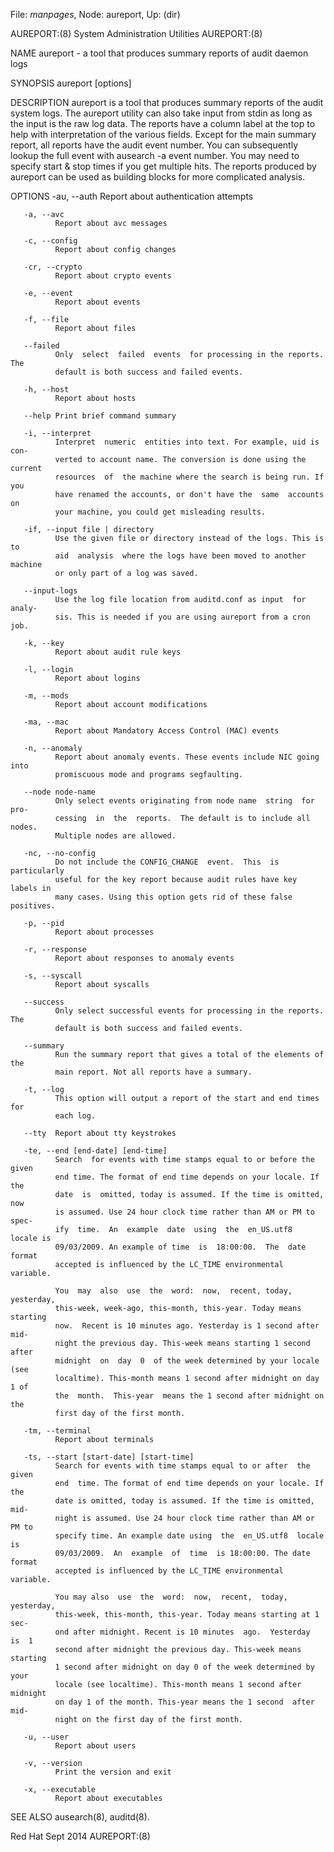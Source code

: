 File: *manpages*,  Node: aureport,  Up: (dir)

AUREPORT:(8)            System Administration Utilities           AUREPORT:(8)



NAME
       aureport - a tool that produces summary reports of audit daemon logs

SYNOPSIS
       aureport [options]

DESCRIPTION
       aureport  is  a  tool that produces summary reports of the audit system
       logs. The aureport utility can also take input from stdin  as  long  as
       the  input  is the raw log data. The reports have a column label at the
       top to help with interpretation of the various fields. Except  for  the
       main  summary  report, all reports have the audit event number. You can
       subsequently lookup the full event with ausearch -a event  number.  You
       may  need  to  specify start & stop times if you get multiple hits. The
       reports produced by aureport can be used as building  blocks  for  more
       complicated analysis.


OPTIONS
       -au, --auth
              Report about authentication attempts

       -a, --avc
              Report about avc messages

       -c, --config
              Report about config changes

       -cr, --crypto
              Report about crypto events

       -e, --event
              Report about events

       -f, --file
              Report about files

       --failed
              Only  select  failed  events  for processing in the reports. The
              default is both success and failed events.

       -h, --host
              Report about hosts

       --help Print brief command summary

       -i, --interpret
              Interpret  numeric  entities into text. For example, uid is con-
              verted to account name. The conversion is done using the current
              resources  of  the machine where the search is being run. If you
              have renamed the accounts, or don't have the  same  accounts  on
              your machine, you could get misleading results.

       -if, --input file | directory
              Use the given file or directory instead of the logs. This is  to
              aid  analysis  where the logs have been moved to another machine
              or only part of a log was saved.

       --input-logs
              Use the log file location from auditd.conf as input  for  analy-
              sis. This is needed if you are using aureport from a cron job.

       -k, --key
              Report about audit rule keys

       -l, --login
              Report about logins

       -m, --mods
              Report about account modifications

       -ma, --mac
              Report about Mandatory Access Control (MAC) events

       -n, --anomaly
              Report about anomaly events. These events include NIC going into
              promiscuous mode and programs segfaulting.

       --node node-name
              Only select events originating from node name  string  for  pro-
              cessing  in  the  reports.  The default is to include all nodes.
              Multiple nodes are allowed.

       -nc, --no-config
              Do not include the CONFIG_CHANGE  event.  This  is  particularly
              useful for the key report because audit rules have key labels in
              many cases. Using this option gets rid of these false positives.

       -p, --pid
              Report about processes

       -r, --response
              Report about responses to anomaly events

       -s, --syscall
              Report about syscalls

       --success
              Only select successful events for processing in the reports. The
              default is both success and failed events.

       --summary
              Run the summary report that gives a total of the elements of the
              main report. Not all reports have a summary.

       -t, --log
              This option will output a report of the start and end times  for
              each log.

       --tty  Report about tty keystrokes

       -te, --end [end-date] [end-time]
              Search  for events with time stamps equal to or before the given
              end time. The format of end time depends on your locale. If  the
              date  is  omitted, today is assumed. If the time is omitted, now
              is assumed. Use 24 hour clock time rather than AM or PM to spec-
              ify  time.  An  example  date  using  the  en_US.utf8  locale is
              09/03/2009. An example of time  is  18:00:00.  The  date  format
              accepted is influenced by the LC_TIME environmental variable.

              You  may  also  use  the  word:  now,  recent, today, yesterday,
              this-week, week-ago, this-month, this-year. Today means starting
              now.  Recent is 10 minutes ago. Yesterday is 1 second after mid-
              night the previous day. This-week means starting 1 second  after
              midnight  on  day  0  of the week determined by your locale (see
              localtime). This-month means 1 second after midnight on day 1 of
              the  month.  This-year  means the 1 second after midnight on the
              first day of the first month.

       -tm, --terminal
              Report about terminals

       -ts, --start [start-date] [start-time]
              Search for events with time stamps equal to or after  the  given
              end  time. The format of end time depends on your locale. If the
              date is omitted, today is assumed. If the time is omitted,  mid-
              night is assumed. Use 24 hour clock time rather than AM or PM to
              specify time. An example date using  the  en_US.utf8  locale  is
              09/03/2009.  An  example  of  time  is 18:00:00. The date format
              accepted is influenced by the LC_TIME environmental variable.

              You may also  use  the  word:  now,  recent,  today,  yesterday,
              this-week, this-month, this-year. Today means starting at 1 sec-
              ond after midnight. Recent is 10 minutes  ago.  Yesterday  is  1
              second after midnight the previous day. This-week means starting
              1 second after midnight on day 0 of the week determined by  your
              locale (see localtime). This-month means 1 second after midnight
              on day 1 of the month. This-year means the 1 second  after  mid-
              night on the first day of the first month.

       -u, --user
              Report about users

       -v, --version
              Print the version and exit

       -x, --executable
              Report about executables


SEE ALSO
       ausearch(8), auditd(8).



Red Hat                            Sept 2014                      AUREPORT:(8)
